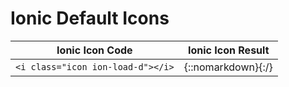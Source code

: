# Ionic Default Icons


| Ionic Icon Code                   |Ionic Icon Result                |
| ----------------------------------|:-------------------------------:|
| `<i class="icon ion-load-d"></i>` | {::nomarkdown}<i class="icon ion-load-d"></i>{:/} |
 

